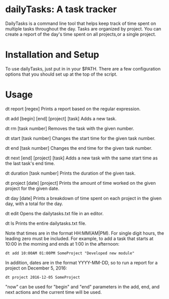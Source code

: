 # dailyTasks: A task tracker

DailyTasks is a command line tool that helps keep track of time spent on multiple tasks throughout the day. Tasks are organized by project. You can create a report of the day's time spent on all projects,or a single project.

# Installation and Setup

To use dailyTasks, just put in in your $PATH. There are a few configuration options that you should set up at the top of the script.

# Usage

dt report [regex]    Prints a report based on the regular expression.

dt add [begin] [end] [project] [task]    Adds a new task.

dt rm [task number]    Removes the task with the given number.

dt start [task number]    Changes the start time for the given task number.

dt end [task number]    Changes the end time for the given task number.

dt next [end] [project] [task]    Adds a new task with the same start time as the last task's end time.

dt duration [task number]    Prints the duration of the given task.

dt project [date] [project]    Prints the amount of time worked on the given project for the given date.

dt day [date]    Prints a breakdown of time spent on each project in the given day, with a total for the day.

dt edit    Opens the dailytasks.txt file in an editor.

dt ls    Prints the entire dailytasks.txt file.

Note that times are in the format HH:MM(AM|PM). For single digit hours, the leading zero must be included. For example, to add a task that starts at 10:00 in the morning and ends at 1:00 in the afternoon:

    dt add 10:00AM 01:00PM SomeProject "Developed new module"

In addition, dates are in the format YYYY-MM-DD, so to run a report for a project on December 5, 2016:

    dt project 2016-12-05 SomeProject 

"now" can be used for "begin" and "end" parameters in the add, end, and next actions and the current time will be used.
